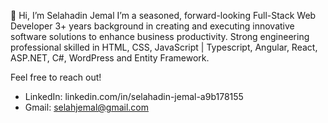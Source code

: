 👋 Hi, I’m Selahadin Jemal
I’m a seasoned, forward-looking Full-Stack Web Developer 3+ years background in creating and executing innovative software solutions to enhance
business productivity. Strong engineering professional skilled in HTML, CSS, JavaScript | Typescript, Angular, React, ASP.NET, C#, WordPress and 
Entity Framework.

Feel free to reach out!
- LinkedIn: linkedin.com/in/selahadin-jemal-a9b178155
- Gmail: selahjemal@gmail.com

<!---
selahjs/selahjs is a ✨ special ✨ repository because its `README.md` (this file) appears on your GitHub profile.
You can click the Preview link to take a look at your changes.
--->
